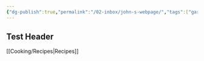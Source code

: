 ```yaml
---
{"dg-publish":true,"permalink":"/02-inbox/john-s-webpage/","tags":["gardenEntry"]}
---
```



## Test Header

[[Cooking/Recipes\|Recipes]]